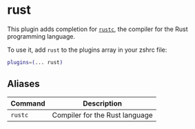 # rust

This plugin adds completion for [`rustc`](https://doc.rust-lang.org/rustc/index.html), the compiler for the Rust programming language.

To use it, add `rust` to the plugins array in your zshrc file:

```zsh
plugins=(... rust)
```

## Aliases

| Command          | Description                                                                     |
|------------------|---------------------------------------------------------------------------------|
| `rustc`          | Compiler for the Rust language                                                  |
